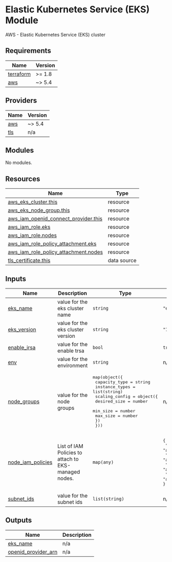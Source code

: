 # Elastic Kubernetes Service (EKS) Module

AWS - Elastic Kubernetes Service (EKS) cluster

## Requirements

| Name | Version |
|------|---------|
| <a name="requirement_terraform"></a> [terraform](#requirement\_terraform) | >= 1.8 |
| <a name="requirement_aws"></a> [aws](#requirement\_aws) | ~> 5.4 |

## Providers

| Name | Version |
|------|---------|
| <a name="provider_aws"></a> [aws](#provider\_aws) | ~> 5.4 |
| <a name="provider_tls"></a> [tls](#provider\_tls) | n/a |

## Modules

No modules.

## Resources

| Name | Type |
|------|------|
| [aws_eks_cluster.this](https://registry.terraform.io/providers/hashicorp/aws/latest/docs/resources/eks_cluster) | resource |
| [aws_eks_node_group.this](https://registry.terraform.io/providers/hashicorp/aws/latest/docs/resources/eks_node_group) | resource |
| [aws_iam_openid_connect_provider.this](https://registry.terraform.io/providers/hashicorp/aws/latest/docs/resources/iam_openid_connect_provider) | resource |
| [aws_iam_role.eks](https://registry.terraform.io/providers/hashicorp/aws/latest/docs/resources/iam_role) | resource |
| [aws_iam_role.nodes](https://registry.terraform.io/providers/hashicorp/aws/latest/docs/resources/iam_role) | resource |
| [aws_iam_role_policy_attachment.eks](https://registry.terraform.io/providers/hashicorp/aws/latest/docs/resources/iam_role_policy_attachment) | resource |
| [aws_iam_role_policy_attachment.nodes](https://registry.terraform.io/providers/hashicorp/aws/latest/docs/resources/iam_role_policy_attachment) | resource |
| [tls_certificate.this](https://registry.terraform.io/providers/hashicorp/tls/latest/docs/data-sources/certificate) | data source |

## Inputs

| Name | Description | Type | Default | Required |
|------|-------------|------|---------|:--------:|
| <a name="input_eks_name"></a> [eks\_name](#input\_eks\_name) | value for the eks cluster name | `string` | `"eks-cluster"` | no |
| <a name="input_eks_version"></a> [eks\_version](#input\_eks\_version) | value for the eks cluster version | `string` | `"1.29"` | no |
| <a name="input_enable_irsa"></a> [enable\_irsa](#input\_enable\_irsa) | value for the enable trsa | `bool` | `true` | no |
| <a name="input_env"></a> [env](#input\_env) | value for the environment | `string` | n/a | yes |
| <a name="input_node_groups"></a> [node\_groups](#input\_node\_groups) | value for the node groups | <pre>map(object({<br>    capacity_type  = string<br>    instance_types = list(string)<br>    scaling_config = object({<br>      desired_size = number<br>      min_size     = number<br>      max_size     = number<br>    })<br>  }))</pre> | n/a | yes |
| <a name="input_node_iam_policies"></a> [node\_iam\_policies](#input\_node\_iam\_policies) | List of IAM Policies to attach to EKS-managed nodes. | `map(any)` | <pre>{<br>  "1": "arn:aws:iam::aws:policy/AmazonEKSWorkerNodePolicy",<br>  "2": "arn:aws:iam::aws:policy/AmazonEKS_CNI_Policy",<br>  "3": "arn:aws:iam::aws:policy/AmazonEC2ContainerRegistryReadOnly",<br>  "4": "arn:aws:iam::aws:policy/AmazonSSMManagedInstanceCore"<br>}</pre> | no |
| <a name="input_subnet_ids"></a> [subnet\_ids](#input\_subnet\_ids) | value for the subnet ids | `list(string)` | n/a | yes |

## Outputs

| Name | Description |
|------|-------------|
| <a name="output_eks_name"></a> [eks\_name](#output\_eks\_name) | n/a |
| <a name="output_openid_provider_arn"></a> [openid\_provider\_arn](#output\_openid\_provider\_arn) | n/a |